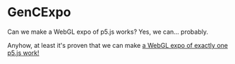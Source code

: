 # GenCExpo

Can we make a WebGL expo of p5.js works? Yes, we can... probably.

Anyhow, at least it's proven that we can make [a WebGL expo of exactly one p5.js work!](https://dog-funtom.itch.io/gen-c-expo)
